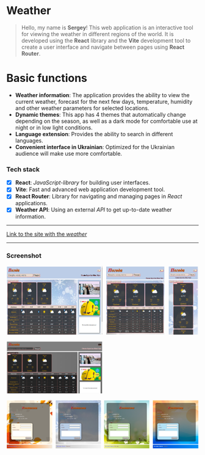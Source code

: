 # Weather
>Hello, my name is **Sergey**!
 This web application is an interactive tool for viewing the weather in different regions of the world. It is developed using the **React** library and the **Vite** development tool to create a user interface and navigate between pages using **React Router**.

# Basic functions
* **Weather information**: The application provides the ability to view the current weather, forecast for the next few days, temperature, humidity and other weather parameters for selected locations.
* **Dynamic themes**: This app has 4 themes that automatically change depending on the season, as well as a dark mode for comfortable use at night or in low light conditions.
* **Language extension**: Provides the ability to search in different languages.
* **Convenient interface in Ukrainian**: Optimized for the Ukrainian audience will make use more comfortable.



### Tech stack
* [X] **React**: *JavaScript-library* for building user interfaces.
* [X] **Vite**: Fast and advanced web application development tool.
* [X] **React Router**: Library for navigating and managing pages in *React* applications.
* [X] **Weather API**: Using an external *API* to get up-to-date weather information.
___
[Link to the site with the *weather*](https://rss-777.github.io/weather-project/)

___
### Screenshot
<div style="display: flex; justify-content: space-between;">
    <img src="./public/screenshots/pc.png" width="50%">
    <img src="./public/screenshots/netbook.png" height="180px"> 
    <img src="./public/screenshots/modile1.png" height="180px">
</div>
<br>
<div style="display: flex;">
    <img src="./public/screenshots/pc_dark.png" width="50%">
</div>
<br>
<div style="display: flex; justify-content: space-between;">
    <img src="./public/screenshots/autumn.png" alt="Autumn" style="width: 24%;">
    <img src="./public/screenshots/winter.png" alt="Winter" style="width: 24%;">
    <img src="./public/screenshots/spring.png" alt="Spring" style="width: 24%;">
    <img src="./public/screenshots/summer.png" alt="Summer" style="width: 24%;">
</div>